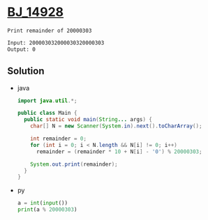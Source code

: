 # [BJ_14928](https://acmicpc.net/problem/14928)

```en
Print remainder of 20000303
```

```txt
Input: 200003032000030320000303
Output: 0
```

## Solution

* java

  ```java
  import java.util.*;

  public class Main {
    public static void main(String... args) {
      char[] N = new Scanner(System.in).next().toCharArray();

      int remainder = 0;
      for (int i = 0; i < N.length && N[i] != 0; i++)
        remainder = (remainder * 10 + N[i] - '0') % 20000303;

      System.out.print(remainder);
    }
  }
  ````

* py

  ```py
  a = int(input())
  print(a % 20000303)
  ```
